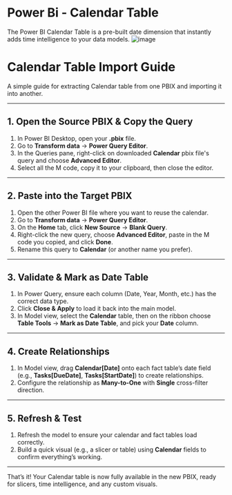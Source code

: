# Power Bi - Calendar Table
The Power BI Calendar Table is a pre-built date dimension that instantly adds time intelligence to your data models.
![image](https://github.com/user-attachments/assets/57bd6136-1e4d-433d-b86f-fad383f3c20f)
# Calendar Table Import Guide

A simple guide for extracting Calendar table from one PBIX and importing it into another.

---

## 1. Open the Source PBIX & Copy the Query

1. In Power BI Desktop, open your **.pbix** file.  
2. Go to **Transform data** → **Power Query Editor**.  
3. In the Queries pane, right-click on downloaded **Calendar** pbix file's query and choose **Advanced Editor**.  
4. Select all the M code, copy it to your clipboard, then close the editor.

---

## 2. Paste into the Target PBIX

1. Open the other Power BI file where you want to reuse the calendar.  
2. Go to **Transform data** → **Power Query Editor**.  
3. On the **Home** tab, click **New Source** → **Blank Query**.  
4. Right-click the new query, choose **Advanced Editor**, paste in the M code you copied, and click **Done**.  
5. Rename this query to **Calendar** (or another name you prefer).

---

## 3. Validate & Mark as Date Table

1. In Power Query, ensure each column (Date, Year, Month, etc.) has the correct data type.  
2. Click **Close & Apply** to load it back into the main model.  
3. In Model view, select the **Calendar** table, then on the ribbon choose **Table Tools** → **Mark as Date Table**, and pick your **Date** column.

---

## 4. Create Relationships

1. In Model view, drag **Calendar[Date]** onto each fact table’s date field (e.g., **Tasks[DueDate]**, **Tasks[StartDate]**) to create relationships.  
2. Configure the relationship as **Many-to-One** with **Single** cross-filter direction.

---

## 5. Refresh & Test

1. Refresh the model to ensure your calendar and fact tables load correctly.  
2. Build a quick visual (e.g., a slicer or table) using **Calendar** fields to confirm everything’s working.

---

That’s it! Your Calendar table is now fully available in the new PBIX, ready for slicers, time intelligence, and any custom visuals.
